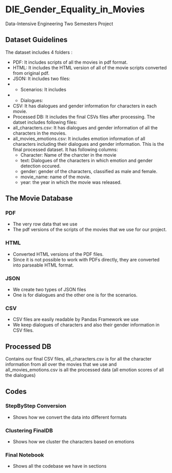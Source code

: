 # DIE_Gender_Equality_in_Movies
Data-Intensive Engineering Two Semesters Project

## Dataset Guidelines
The dataset includes 4 folders :
* PDF: It includes scripts of all the movies in pdf format.
* HTML: It includes the HTML version of all of the movie scripts converted from original pdf. 
* JSON: It includes two files:
* * Scenarios: It includes 
* * Dialogues: 
* CSV: It has dialogues and gender information for characters in each movie.
* Processed DB: It includes the final CSVs files after processing. The datset includes following files:
 * all_characters.csv: It has dialogues and gender information of all the characters in the movies.
 * all_movies_emotions.csv: It includes emotion information of all characters including their dialogues and gender information. This is the final processed dataset. It has following columns:
   * Character: Name of the charcter in the movie
   * text: Dialogues of the characters in which emotion and gender detection occured.
   * gender: gender of the characters, classified as male and female.
   * movie_name: name of the movie.
   * year: the year in which the movie was released.



## The Movie Database

### PDF
- The very row data that we use
- The pdf versions of the scripts of the movies that we use for our project.

### HTML
- Converted HTML versions of the PDF files. 
- Since it is not possible to work with PDFs directly, they are converted into parseable HTML format.

### JSON
- We create two types of JSON files
- One is for dialogues and the other one is for the scenarios.

### CSV
- CSV files are easily readable by Pandas Framework we use
- We keep dialogues of characters and also their gender information in CSV files.

## Processed DB

Contains our final CSV files, all_characters.csv is for all the character information from all over the movies that we use and all_movies_emotions.csv is all the processed data (all emotion scores of all the dialogues)

## Codes

### StepByStep Conversion
- Shows how we convert the data into different formats


### Clustering FinalDB
- Shows how we cluster the characters based on emotions

### Final Notebook
- Shows all the codebase we have in sections
